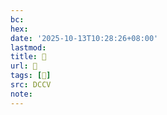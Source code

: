 ```yaml
---
bc:
hex:
date: '2025-10-13T10:28:26+08:00'
lastmod:
title: 􅓨
url: 􅓨
tags: [𩰾]
src: DCCV
note:
---
```


